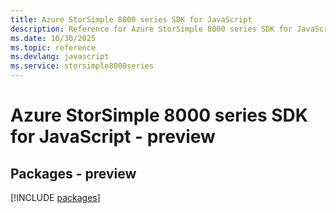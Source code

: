 ```yaml
---
title: Azure StorSimple 8000 series SDK for JavaScript
description: Reference for Azure StorSimple 8000 series SDK for JavaScript
ms.date: 10/30/2025
ms.topic: reference
ms.devlang: javascript
ms.service: storsimple8000series
---
```

# Azure StorSimple 8000 series SDK for JavaScript - preview
## Packages - preview
[!INCLUDE [packages](storsimple-8000-series-index.md)]